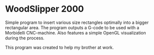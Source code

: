 WoodSlipper 2000
================

Simple program to insert various size rectangles optimally into a bigger rectangular area.
The program outputs a G-code to be used with a Morbidelli CNC-machine.
Also features a simple OpenGL visualization during the process.

This program was created to help my brother at work.

